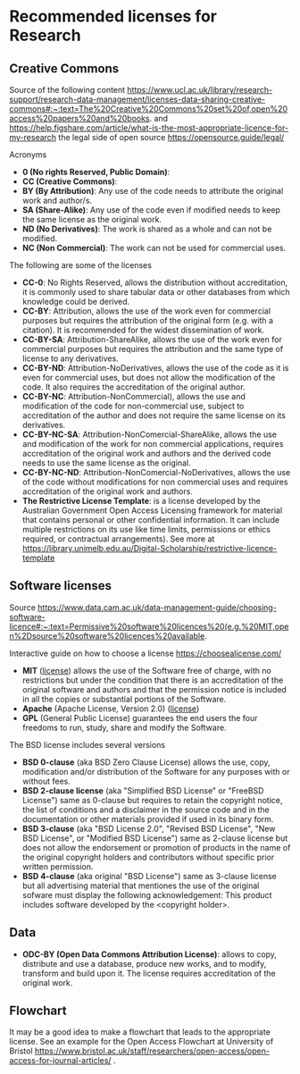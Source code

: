 # Recommended licenses for Research

## Creative Commons

Source of the following content https://www.ucl.ac.uk/library/research-support/research-data-management/licenses-data-sharing-creative-commons#:~:text=The%20Creative%20Commons%20set%20of,open%20access%20papers%20and%20books.
and https://help.figshare.com/article/what-is-the-most-appropriate-licence-for-my-research
the legal side of open source https://opensource.guide/legal/

Acronyms

- **0 (No rights Reserved, Public Domain)**:
- **CC (Creative Commons)**:
- **BY (By Attribution)**: Any use of the code needs to attribute the original
  work and author/s.
- **SA (Share-Alike)**: Any use of the code even if modified needs to keep the
  same license as the original work.
- **ND (No Derivatives)**: The work is shared as a whole and can not be
  modified.
- **NC (Non Commercial)**: The work can not be used for commercial uses.

The following are some of the licenses

- **CC-0**: No Rights Reserved, allows the distribution without accreditation, it
  is commonly used to share tabular data or other databases from which
  knowledge could be derived.
- **CC-BY**: Attribution, allows the use of the work even for commercial
  purposes but requires the attribution of the original form (e.g. with a
  citation). It is recommended for the widest dissemination of work.
- **CC-BY-SA**: Attribution-ShareAlike, allows the use of the work even for commercial
  purposes but requires the attribution and the same type of license to any
  derivatives.
- **CC-BY-ND**: Attribution-NoDerivatives, allows the use of the code as it is
  even for commercial uses, but does not allow the modification of the code. It
  also requires the accreditation of the original author.
- **CC-BY-NC**: Attribution-NonCommercial), allows the use and modification of
  the code for non-commercial use, subject to accreditation of the author and
  does not require the same license on its derivatives.
- **CC-BY-NC-SA**: Attribution-NonComercial-ShareAlike, allows the use and
  modification of the work for non commercial applications, requires
  accreditation of the original work and authors and the derived code needs to
  use the same license as the original.
- **CC-BY-NC-ND**: Attribution-NonComercial-NoDerivatives, allows the use of
  the code without modifications for non commercial uses and requires
  accreditation of the original work and authors.
- **The Restrictive License Template**: is a license developed by the
  Australian Government Open Access Licensing framework for material that
  contains personal or other confidential information. It can include multiple
  restrictions on its use like time limits, permissions or ethics required, or
  contractual arrangements). See more at
  https://library.unimelb.edu.au/Digital-Scholarship/restrictive-licence-template

## Software licenses

Source https://www.data.cam.ac.uk/data-management-guide/choosing-software-licence#:~:text=Permissive%20software%20licences%20(e.g.%20MIT,open%2Dsource%20software%20licences%20available.

Interactive guide on how to choose a license https://choosealicense.com/ 

- **MIT** ([license](https://opensource.org/license/mit)) allows the use of the
  Software free of charge, with no restrictions but under the condition that
  there is an accreditation of the original software and authors and that the
  permission notice is included in all the copies or substantial portions of
  the Software.
- **Apache** (Apache License, Version 2.0)
  ([license](https://www.apache.org/licenses/LICENSE-2.0))
- **GPL** (General Public License) guarantees the end users the four freedoms
  to run, study, share and modify the Software.

The BSD license includes several versions

- **BSD 0-clause** (aka BSD Zero Clause License) allows the use, copy,
  modification and/or distribution of the Software for any purposes with or
  without fees.
- **BSD 2-clause license** (aka "Simplified BSD License" or "FreeBSD
  License") same as 0-clause but requires to retain the copyright notice, the
  list of conditions and a disclaimer in the source code and in the
  documentation or other materials provided if used in its binary form.
- **BSD 3-clause** (aka "BSD License 2.0", "Revised BSD License", "New BSD
  License", or "Modified BSD License") same as 2-clause license but does not
  allow the endorsement or promotion of products in the name of the original
  copyright holders and contributors without specific prior written permission.
- **BSD 4-clause** (aka original "BSD License") same as 3-clause license but
  all advertising material that mentiones the use of the original sofware must
  display the following acknowledgement: This product includes software
  developed by the \<copyright holder\>.

## Data

- **ODC-BY (Open Data Commons Attribution License)**: allows to copy,
  distribute and use a database, produce new works, and to modify, transform
  and build upon it. The license requires accreditation of the original work.

## Flowchart

It may be a good idea to make a flowchart that leads to the appropriate
license. See an example for the Open Access Flowchart at University of Bristol
https://www.bristol.ac.uk/staff/researchers/open-access/open-access-for-journal-articles/ .

